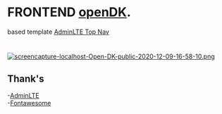 # FRONTEND [openDK](https://github.com/OpenSID/OpenDK).

based template  [AdminLTE Top Nav](https://adminlte.io)
#
 [![screencapture-localhost-Open-DK-public-2020-12-09-16-58-10.png](https://i.postimg.cc/D0z32SVk/screencapture-localhost-Open-DK-public-2020-12-09-16-58-10.png)](https://postimg.cc/JDS2x44P)
 
 
 
 
 
## Thank's
-[AdminLTE](https://adminlte.io) <br>
-[Fontawesome](https://fontawesome.com)
